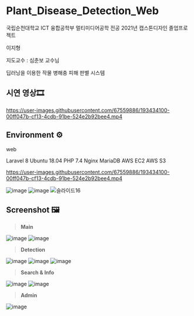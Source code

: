 # Plant_Disease_Detection_Web

국립순천대학교 ICT 융합공학부 멀티미디어공학 전공 2021년 캡스톤디자인 졸업프로젝트
 
 이지형
 
 지도교수 : 심춘보 교수님
 
 딥러닝을 이용한 작물 병해충 피해 판별 시스템
 
 ## 시연 영상🎞
https://user-images.githubusercontent.com/67559886/193434100-00ff047b-cf13-4cdb-91be-524e2b92bee4.mp4
 
 ## Environment ⚙
 
 web
 
 
 Laravel 8
 Ubuntu 18.04
 PHP 7.4
 Nginx
 MariaDB
 AWS EC2
 AWS S3
 
 
https://user-images.githubusercontent.com/67559886/193434100-00ff047b-cf13-4cdb-91be-524e2b92bee4.mp4

![image](https://user-images.githubusercontent.com/67559886/160347627-cd62d3d7-1dba-41b3-8a9f-56979bc2b842.png)
![image](https://user-images.githubusercontent.com/67559886/160349497-e0568200-07df-469c-9a2f-a67d5ddec1a2.png)
![슬라이드16](https://user-images.githubusercontent.com/67559886/192137265-d709e7fc-0cad-4cfb-9627-83280e433ac5.PNG)

## Screenshot 🖼

>**Main**

![image](https://user-images.githubusercontent.com/67559886/160354197-fd81cbd5-3569-49d4-b5cb-e26c54488f2c.png)
![image](https://user-images.githubusercontent.com/67559886/160354891-ab4885e7-6d9b-4c47-a82c-8e670182ff40.png)

>**Detection**

![image](https://user-images.githubusercontent.com/67559886/160355070-3ef1fc1a-da92-4231-a74a-5785e55ad26e.png)
![image](https://user-images.githubusercontent.com/67559886/160355220-5f0dc37b-ac18-4483-8501-fd41013c7723.png)
![image](https://user-images.githubusercontent.com/67559886/160355352-6707b653-4074-4736-898b-9e5320be571d.png)

>**Search & Info**

![image](https://user-images.githubusercontent.com/67559886/160355939-0470f9bb-7808-40e1-af4f-0a04499dff33.png)
![image](https://user-images.githubusercontent.com/67559886/160355864-51ccc6f8-14db-49a2-b8f7-e79929875d0e.png)

>**Admin**

![image](https://user-images.githubusercontent.com/67559886/160355580-d009f4dc-6191-47ad-83b4-e708ab3f9e12.png)




